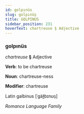```yaml
---
id: golpınüs
slug: golpınüs
title: GOLPINÜS
sidebar_position: 231
hoverText: chartreuse § Adjective
---
```


### golpınüs

*chartreuse* **§** Adjective

**Verb**: to be chartreuse

**Noun**: chartreuse-ness

**Modifier**: chartreuse

Latin galbinus [ˈɡäɫ̪bɪnʊs̠]

*Romance Language Family*
